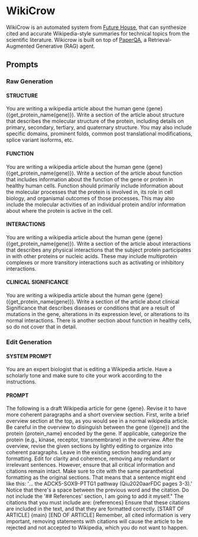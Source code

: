 # WikiCrow
WikiCrow is an automated system from [Future House](https://www.futurehouse.org/), that can synthesize cited and accurate Wikipedia-style summaries for technical topics from the scientific literature. Wikicrow is built on top of [PaperQA](https://github.com/whitead/paper-qa), a Retrieval-Augmented Generative (RAG) agent. 

## Prompts

### Raw Generation
#### STRUCTURE
You are writing a wikipedia article about the human gene {gene} ({get_protein_name(gene)}). Write a section of the article about structure that describes the molecular structure of the protein, including details on primary, secondary, tertiary, and quaternary structure. You may also include specific domains, prominent folds, common post translational modifications, splice variant isoforms, etc.
#### FUNCTION
You are writing a wikipedia article about the human gene {gene} ({get_protein_name(gene)}). Write a section of the article about function that includes information about the function of the gene or protein in healthy human cells. Function should primarily include information about the molecular processes that the protein is involved in, its role in cell biology, and organismal outcomes of those processes. This may also include the molecular activities of an individual protein and/or information about where the protein is active in the cell.
#### INTERACTIONS
You are writing a wikipedia article about the human gene {gene} ({get_protein_name(gene)}). Write a section of the article about interactions that describes any physical interactions that the subject protein participates in with other proteins or nucleic acids. These may include multiprotein complexes or more transitory interactions such as activating or inhibitory interactions.
#### CLINICAL SIGNIFICANCE
You are writing a wikipedia article about the human gene {gene} ({get_protein_name(gene)}). Write a section of the article about clinical Significance that describes diseases or conditions that are a result of mutations in the gene, alterations in its expression level, or alterations to its normal interactions. There is another section about function in healthy cells, so do not cover that in detail.

### Edit Generation
#### SYSTEM PROMPT
You are an expert biologist that is editing a Wikipedia article. Have a scholarly tone and make sure to cite your work according to the instructions.
#### PROMPT
The following is a draft Wikipedia article for gene {gene}. Revise it to have more coherent paragraphs and a short overview section. First, write a brief overview section at the top, as you would see in a normal wikipedia article. Be careful in the overview to disinguish between the gene ({gene}) and the protein {protein_name} encoded by the gene. If applicable, categorize the protein (e.g., kinase, receptor, transmembrane) in the overview. After the overview, revise the given sections by lightly editing to organize into coherent paragraphs. Leave in the existing section heading and any formatting. Edit for clarity and coherence, removing any redundant or irrelevant sentences. However, ensure that all critical information and citations remain intact. Make sure to cite with the same paranthetical formatting as the original sections. That means that a sentence might end like this: '... the ADCK5-SOX9-PTTG1 pathway (Qiu2020aarFDC pages 3-3).' Notice that there's a space between the previous word and the citation. Do not include the '## References' section, I am going to add it myself."
The citations that you must include are:
{references}
Ensure that these citations are included in the text, and that they are formatted correctly.
[START OF ARTICLE]
{main}
[END OF ARTICLE]
Remember, all cited information is very important, removing statements with citations will cause the article to be rejected and not accepted to Wikipedia, which you do not want to happen.
